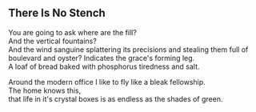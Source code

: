 There Is No Stench
------------------
You are going to ask where are the fill?  
And the vertical fountains?  
And the wind sanguine splattering its precisions and stealing them full of  
boulevard and oyster? Indicates the grace's forming leg.  
A loaf of bread baked with phosphorus tiredness and salt.  
  
Around the modern office I like to fly like a bleak fellowship.  
The home knows this,  
that life in it's crystal boxes is as endless as the shades of green.  
